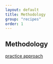 ```yaml
---
layout: default
title: Methodology
group: "recipes"
order: 1
---
```

## Methodology

[practice approach](/recipes/practice)
